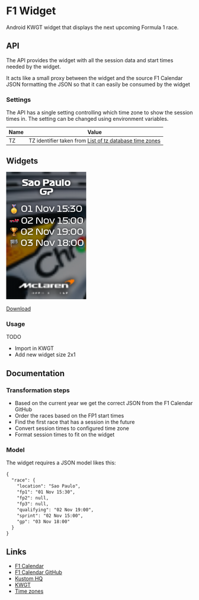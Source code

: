 # F1 Widget
Android KWGT widget that displays the next upcoming Formula 1 race.

## API
The API provides the widget with all the session data and start times needed by the widget.

It acts like a small proxy between the widget and the source F1 Calendar JSON formatting the JSON so that it can easily be consumed by the widget

### Settings
The API has a single setting controlling which time zone to show the session times in.
The setting can be changed using environment variables.

| Name | Value |
| ---- | ----- |
| TZ   | TZ identifier taken from [List of tz database time zones](https://en.wikipedia.org/wiki/List_of_tz_database_time_zones) |

## Widgets
![Widget Mclaren 2024 Chrome](art/Widget_Mclaren_2024_Chrome.png)

[Download](widgets/F1Widget_Mclaren_2024_Chrome.kwgt)

### Usage
TODO
- Import in KWGT
- Add new widget size 2x1

## Documentation

### Transformation steps
- Based on the current year we get the correct JSON from the F1 Calendar GitHub
- Order the races based on the FP1 start times
- Find the first race that has a session in the future
- Convert session times to configured time zone
- Format session times to fit on the widget

### Model
The widget requires a JSON model likes this:

```
{
  "race": {
    "location": "Sao Paulo",
    "fp1": "01 Nov 15:30",
    "fp2": null,
    "fp3": null,
    "qualifying": "02 Nov 19:00",
    "sprint": "02 Nov 15:00",
    "gp": "03 Nov 18:00"
  }
}
```

## Links
- [F1 Calendar](https://f1calendar.com/)
- [F1 Calendar GitHub](https://github.com/sportstimes/f1)
- [Kustom HQ](https://docs.kustom.rocks/)
- [KWGT](https://play.google.com/store/apps/details?id=org.kustom.widget&hl=nl)
- [Time zones](https://en.wikipedia.org/wiki/List_of_tz_database_time_zones)